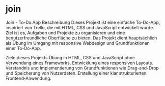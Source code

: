 # join
Join - To-Do App
Beschreibung
Dieses Projekt ist eine einfache To-Do-App, inspiriert von Trello, die mit HTML, CSS und JavaScript entwickelt wurde. Ziel ist es, Aufgaben und Projekte zu organisieren und eine benutzerfreundliche Oberfläche zu bieten. Das Projekt dient hauptsächlich als Übung im Umgang mit responsive Webdesign und Grundfunktionen einer To-Do-App.

Ziele dieses Projekts
Übung in HTML, CSS und JavaScript ohne Verwendung eines Frameworks.
Entwicklung eines responsiven Layouts.
Verständnis und Implementierung von Grundfunktionen wie Drag-and-Drop und Speicherung von Nutzerdaten.
Erstellung einer klar strukturierten Frontend-Anwendung.
